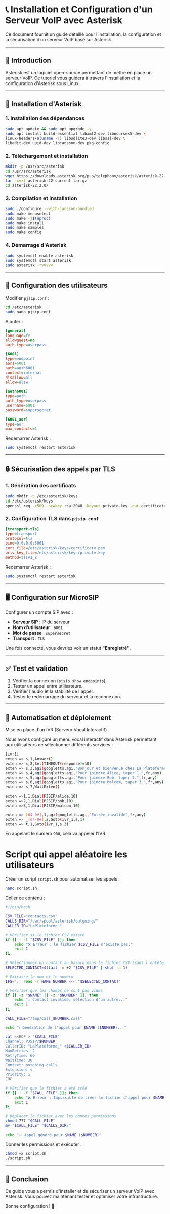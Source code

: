 # 📞 Installation et Configuration d'un Serveur VoIP avec Asterisk

Ce document fournit un guide détaillé pour l’installation, la configuration et la sécurisation d’un serveur VoIP basé sur Asterisk.

---

## 🔹 Introduction

Asterisk est un logiciel open-source permettant de mettre en place un serveur VoIP. Ce tutoriel vous guidera à travers l'installation et la configuration d'Asterisk sous Linux.

---

## 🚀 Installation d'Asterisk

### 1. Installation des dépendances
```sh
sudo apt update && sudo apt upgrade -y
sudo apt install build-essential libxml2-dev libncurses5-dev \
linux-headers-$(uname -r) libsqlite3-dev libssl-dev \
libedit-dev uuid-dev libjansson-dev pkg-config
```

### 2. Téléchargement et installation
```sh
mkdir -p /usr/src/asterisk
cd /usr/src/asterisk
wget https://downloads.asterisk.org/pub/telephony/asterisk/asterisk-22-current.tar.gz
tar -xvzf asterisk-22-current.tar.gz
cd asterisk-22.2.0/
```

### 3. Compilation et installation
```sh
sudo ./configure --with-jansson-bundled
sudo make menuselect
sudo make -j$(nproc)
sudo make install
sudo make samples
sudo make config
```

### 4. Démarrage d'Asterisk
```sh
sudo systemctl enable asterisk
sudo systemctl start asterisk
sudo asterisk -rvvvvv
```

---

## 👥 Configuration des utilisateurs

Modifier `pjsip.conf` :
```sh
cd /etc/asterisk
sudo nano pjsip.conf
```

Ajouter :
```ini
[general]
language=fr
allowguest=no
auth_type=userpass

[6001]
type=endpoint
aors=6001
auth=auth6001
context=internal
disallow=all
allow=ulaw

[auth6001]
type=auth
auth_type=userpass
username=6001
password=supersecret

[6001_aor]
type=aor
max_contacts=1
```

Redémarrer Asterisk :
```sh
sudo systemctl restart asterisk
```

---

## 🔒 Sécurisation des appels par TLS

### 1. Génération des certificats
```sh
sudo mkdir -p /etc/asterisk/keys
cd /etc/asterisk/keys
openssl req -x509 -newkey rsa:2048 -keyout private.key -out certificate.pem -days 365 -nodes -subj "/CN=asterisk"
```

### 2. Configuration TLS dans `pjsip.conf`
```ini
[transport-tls]
type=transport
protocol=tls
bind=0.0.0.0:5061
cert_file=/etc/asterisk/keys/certificate.pem
priv_key_file=/etc/asterisk/keys/private.key
method=tlsv1_2
```

Redémarrer Asterisk :
```sh
sudo systemctl restart asterisk
```

---

## 🖥️ Configuration sur MicroSIP

Configurer un compte SIP avec :
- **Serveur SIP** : IP du serveur
- **Nom d’utilisateur** : `6001`
- **Mot de passe** : `supersecret`
- **Transport** : `TLS`

Une fois connecté, vous devriez voir un statut **"Enregistré"**.

---

## ✅ Test et validation

1. Vérifier la connexion (`pjsip show endpoints`).
2. Tester un appel entre utilisateurs.
3. Vérifier l'audio et la stabilité de l'appel.
4. Tester le redémarrage du serveur et la reconnexion.

---

## 🤖 Automatisation et déploiement

Mise en place d'un IVR (Serveur Vocal Interactif)

Nous avons configuré un menu vocal interactif dans Asterisk permettant aux utilisateurs de sélectionner différents services :
```sh
[ivr1]
exten => s,1,Answer()
exten => s,2,Set(TIMEOUT(response)=10)
exten => s,3,agi(googletts.agi,"Bonjour et bienvenue chez La Plateforme !",fr,any)
exten => s,4,agi(googletts.agi,"Pour joindre Alice, taper 1.",fr,any)
exten => s,5,agi(googletts.agi,"Pour joindre Bob, taper 2.",fr,any)
exten => s,6,agi(googletts.agi,"Pour joindre Malcom, taper 3.",fr,any)
exten => s,7,WaitExten()

exten =>1,1,Dial(PJSIP/alice,10)
exten =>2,1,Dial(PJSIP/bob,10)
exten =>3,1,Dial(PJSIP/malcom,10)

exten => [04-9#],1,agi(googletts.agi,"Entrée invalide",fr,any)
exten => _[04-9#],2,Goto(ivr_1,s,1)
exten => t,1,Goto(ivr_1,s,3)
```

En appelant le numéro `900`, cela va appeler l'IVR.

# Script qui appel aléatoire les utilisateurs 

Créer un script `script.sh` pour automatiser les appels :
```sh
nano script.sh
```

Coller ce contenu :
```sh
#!/bin/bash

CSV_FILE="contacts.csv"
CALLS_DIR="/var/spool/asterisk/outgoing/"
CALLER_ID="LaPlateforme_"

# Vérifier si le fichier CSV existe
if [[ ! -f "$CSV_FILE" ]]; then
    echo "❌ Erreur : le fichier $CSV_FILE n'existe pas."
    exit 1
fi

# Sélectionner un contact au hasard dans le fichier CSV (sans l'entête)
SELECTED_CONTACT=$(tail -n +2 "$CSV_FILE" | shuf -n 1)

# Extraire le nom et le numéro
IFS=',' read -r NAME NUMBER <<< "$SELECTED_CONTACT"

# Vérifier que les champs ne sont pas vides
if [[ -z "$NAME" || -z "$NUMBER" ]]; then
    echo "⚠️ Contact invalide, sélection d'un autre..."
    exit 1
fi

CALL_FILE="/tmp/call_$NUMBER.call"

echo "📞 Génération de l'appel pour $NAME ($NUMBER)..."

cat <<EOF > "$CALL_FILE"
Channel: PJSIP/$NUMBER
CallerID: "LaPlateforme_" <$CALLER_ID>
MaxRetries: 2
RetryTime: 60
WaitTime: 30
Context: outgoing-calls
Extension: s
Priority: 1
EOF

# Vérifier que le fichier a été créé
if [[ ! -f "$CALL_FILE" ]]; then
    echo "❌ Erreur : Impossible de créer le fichier d'appel pour $NAME ($NUMBER)."
    exit 1
fi

# Déplacer le fichier avec les bonnes permissions
chmod 777 "$CALL_FILE"
mv "$CALL_FILE" "$CALLS_DIR/"

echo "✅ Appel généré pour $NAME ($NUMBER)"
```

Donner les permissions et exécuter :
```sh
chmod +x script.sh
./script.sh
```

---

## 📝 Conclusion

Ce guide vous a permis d'installer et de sécuriser un serveur VoIP avec Asterisk. Vous pouvez maintenant tester et optimiser votre infrastructure.

Bonne configuration ! 🚀

